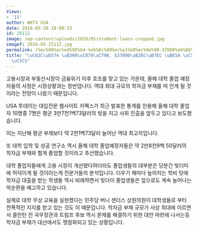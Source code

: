 ```yaml
---
Views:
- '15'
author: WKTV USA
date: 2016-05-30 18:00:53
id: 25112
image: /wp-content/uploads/2016/05/student-loans-cropped.jpg
imagef: 2016-05-25112.jpg
permalink: /%ec%98%ac%ed%95%b4-%eb%8c%80%ec%a1%b8%ec%9e%90-37000%eb%8b%ac%eb%9f%ac-%eb%b9%9a-%ec%95%88%ea%b3%a0-%ec%a1%b8%ec%97%85/
title: "\uC62C\uD574 \uB300\uC878\uC790, $37000\uB2EC\uB7EC \uBE5A \uC548\uACE0 \uC878\
  \uC5C5"
---
```


고용시장과 부동산시장이 금융위기 이후 호조를 맞고 있는 가운데, 올해 대학 졸업 예정자들의 사정은 시장상황과는 정반댑니다. 역대 최대 규모의 학자금 부채를 떠 안게 될 것이라는 전망이 나왔기 때문입니다.

USA 투데이는 대입전문 웹사이트 카펙스가 최근 발표한 통계를 인용해 올해 대학 졸업자 10명중 7명은 평균 3만7천1백73달러의 빚을 지고 사회 진출을 앞두고 있다고 보도했습니다.

이는 지난해 평균 부채보다 약 2천1백73달러 늘어난 역대 최고치입니다.

또 대학 입학 및 성공 연구소 역시 올해 대학 졸업예정자들은 약 2만8천9백 50달러의 학자금 부채와 함게 졸업할 것이라고 추산했습니다.

대학 졸업자들에게 고용 시장이 개선됐다하더라도 졸업생들의 대부분은 당분간 빚더미에 허덕이게 될 것이라는게 전문가들의 분석입니다. 더우기 해마다 높아지는 학비 탓에 학자금 대출을 받는 학생들 역시 비례하면서 빚더미 졸업생들은 앞으로도 계속 늘어나는 악순환을 예고하고 있습니다.

실제로 대학 무상 교육을 실현켔다는 민주당 버니 샌더스 상원의원이 대학생들로 부터 전폭적인 지지를 받고 있는 것도 이 때문입니다. 학자금 부채 규모가 사상 최대에 이르면서 클린턴 전 국무장관과 트럼프 후보 역시 문제를 해결하기 위한 대안 마련에 나서는등 학자금 부채가 대선에서도 쟁점화되고 있는 상황입니다.

&nbsp;

&nbsp;